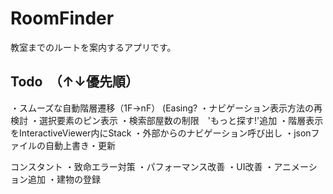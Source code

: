 # RoomFinder

教室までのルートを案内するアプリです。

## Todo　（↑↓優先順）

・スムーズな自動階層遷移（1F->nF） (Easing?
・ナビゲーション表示方法の再検討
・選択要素のピン表示
・検索部屋数の制限　'もっと探す!'追加
・階層表示をInteractiveViewer内にStack
・外部からのナビゲーション呼び出し
・jsonファイルの自動上書き・更新

コンスタント
・致命エラー対策
・パフォーマンス改善
・UI改善
・アニメーション追加
・建物の登録